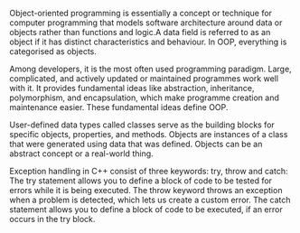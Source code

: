 Object-oriented programming is essentially a concept or technique for computer programming that models software architecture around data or objects rather than functions and logic.A data field is referred to as an object if it has distinct characteristics and behaviour. In OOP, everything is categorised as objects.





Among developers, it is the most often used programming paradigm. Large, complicated, and actively updated or maintained programmes work well with it. It provides fundamental ideas like abstraction, inheritance, polymorphism, and encapsulation, which make programme creation and maintenance easier. These fundamental ideas define OOP.


 User-defined data types called classes serve as the building blocks for specific objects, properties, and methods.
 Objects are instances of a class that were generated using data that was defined. Objects can be an abstract concept or a real-world thing. 




Exception handling in C++ consist of three keywords: try, throw and catch:
The try statement allows you to define a block of code to be tested for errors while it is being executed.
The throw keyword throws an exception when a problem is detected, which lets us create a custom error.
The catch statement allows you to define a block of code to be executed, if an error occurs in the try block.










